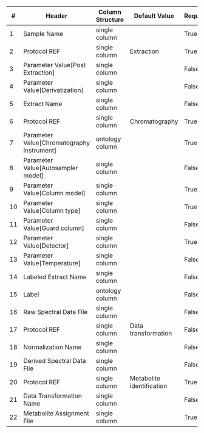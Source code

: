 | # |Header  | Column Structure  | Default Value  | Required | Min Length | Max Length | Controlled Terms |
|---|--------|-------------------|----------------|----------|------------|------------|------------------|
| 1 | Sample Name | single column |  | True | 1 | - | |
| 2 | Protocol REF | single column | Extraction | True | - | - | |
| 3 | Parameter Value[Post Extraction] | single column |  | False | - | - | |
| 4 | Parameter Value[Derivatization] | single column |  | False | - | - | |
| 5 | Extract Name | single column |  | False | - | - | |
| 6 | Protocol REF | single column | Chromatography | True | - | - | |
| 7 | Parameter Value[Chromatography Instrument] | ontology column |  | True | 5 | - | |
| 8 | Parameter Value[Autosampler model] | single column |  | False | - | - | |
| 9 | Parameter Value[Column model] | single column |  | True | 5 | - | |
| 10 | Parameter Value[Column type] | single column |  | True | 5 | - | |
| 11 | Parameter Value[Guard column] | single column |  | False | - | - | |
| 12 | Parameter Value[Detector] | single column |  | True | 1 | - | |
| 13 | Parameter Value[Temperature] | single column |  | False | - | - | |
| 14 | Labeled Extract Name | single column |  | False | - | - | |
| 15 | Label | ontology column |  | False | - | - | |
| 16 | Raw Spectral Data File | single column |  | False | - | - | |
| 17 | Protocol REF | single column | Data transformation | False | - | - | |
| 18 | Normalization Name | single column |  | False | - | - | |
| 19 | Derived Spectral Data File | single column |  | False | - | - | |
| 20 | Protocol REF | single column | Metabolite identification | True | - | - | |
| 21 | Data Transformation Name | single column |  | False | - | - | |
| 22 | Metabolite Assignment File | single column |  | True | 1 | - | |
